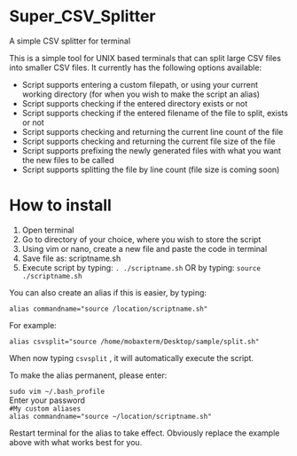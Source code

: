 # Super_CSV_Splitter
A simple CSV splitter for terminal

This is a simple tool for UNIX based terminals that can split large CSV files into smaller CSV files.
It currently has the following options available:

* Script supports entering a custom filepath, or using your current working directory (for when you wish to make the script an alias)
* Script supports checking if the entered directory exists or not
* Script supports checking if the entered filename of the file to split, exists or not
* Script supports checking and returning the current line count of the file
* Script supports checking and returning the current file size of the file
* Script supports prefixing the newly generated files with what you want the new files to be called
* Script supports splitting the file by line count (file size is coming soon)

# How to install

1. Open terminal
2. Go to directory of your choice, where you wish to store the script
3. Using vim or nano, create a new file and paste the code in terminal
4. Save file as: scriptname.sh
5. Execute script by typing: ```. ./scriptname.sh```  OR  by typing: ```source ./scriptname.sh```

You can also create an alias if this is easier, by typing:

```alias commandname="source /location/scriptname.sh"```

For example:

```alias csvsplit="source /home/mobaxterm/Desktop/sample/split.sh"```

When now typing ```csvsplit``` , it will automatically execute the script.

To make the alias permanent, please enter:

```sudo vim ~/.bash_profile```<br/>
Enter your password<br/>
```#My custom aliases```<br/>
```alias commandname="source ~/location/scriptname.sh"```<br/>

Restart terminal for the alias to take effect. Obviously replace the example above with what works best for you.
